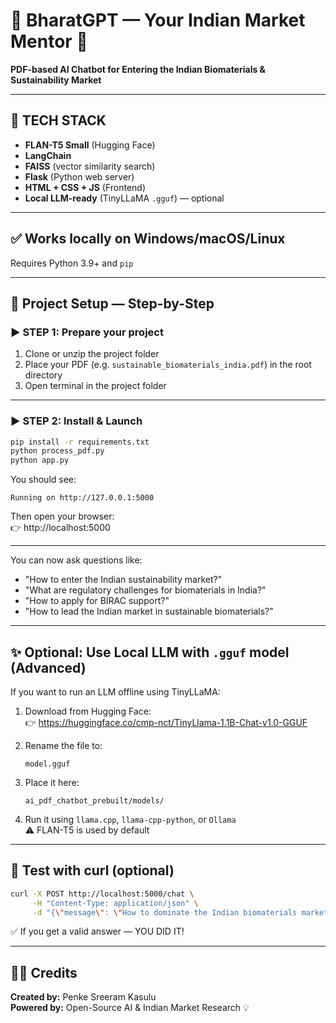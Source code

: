 # 💬 BharatGPT — Your Indian Market Mentor 🤖  
**PDF-based AI Chatbot for Entering the Indian Biomaterials & Sustainability Market**

---

## 🧠 TECH STACK

- **FLAN-T5 Small** (Hugging Face)  
- **LangChain**  
- **FAISS** (vector similarity search)  
- **Flask** (Python web server)  
- **HTML + CSS + JS** (Frontend)  
- **Local LLM-ready** (TinyLLaMA `.gguf`) — optional

---

## ✅ Works locally on Windows/macOS/Linux  
Requires Python 3.9+ and `pip`

---

## 📁 Project Setup — Step-by-Step

### ▶️ STEP 1: Prepare your project

1. Clone or unzip the project folder  
2. Place your PDF (e.g. `sustainable_biomaterials_india.pdf`) in the root directory  
3. Open terminal in the project folder  

---

### ▶️ STEP 2: Install & Launch

```bash
pip install -r requirements.txt
python process_pdf.py
python app.py
```

You should see:

```
Running on http://127.0.0.1:5000
```

Then open your browser:  
👉 http://localhost:5000

---

You can now ask questions like:

- "How to enter the Indian sustainability market?"  
- "What are regulatory challenges for biomaterials in India?"  
- "How to apply for BIRAC support?"  
- "How to lead the Indian market in sustainable biomaterials?"  

---

## ✨ Optional: Use Local LLM with `.gguf` model (Advanced)

If you want to run an LLM offline using TinyLLaMA:

1. Download from Hugging Face:  
   👉 https://huggingface.co/cmp-nct/TinyLlama-1.1B-Chat-v1.0-GGUF

2. Rename the file to:
   ```
   model.gguf
   ```

3. Place it here:
   ```
   ai_pdf_chatbot_prebuilt/models/
   ```

4. Run it using `llama.cpp`, `llama-cpp-python`, or `Ollama`  
   ⚠️ FLAN-T5 is used by default

---

## 🧪 Test with curl (optional)

```bash
curl -X POST http://localhost:5000/chat \
     -H "Content-Type: application/json" \
     -d "{\"message\": \"How to dominate the Indian biomaterials market?\"}"
```

✅ If you get a valid answer — YOU DID IT!

---

## 👨‍💻 Credits

**Created by:** Penke Sreeram Kasulu  
**Powered by:** Open-Source AI & Indian Market Research 💡  

